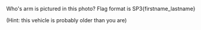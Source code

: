 Who's arm is pictured in this photo? Flag format is SP3{firstname_lastname}

(Hint: this vehicle is probably older than you are)